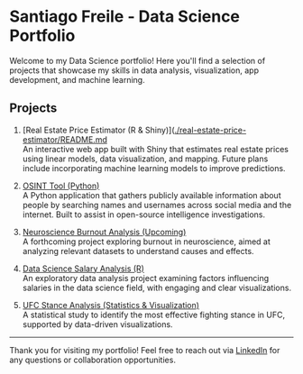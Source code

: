 # Santiago Freile - Data Science Portfolio

Welcome to my Data Science portfolio! Here you'll find a selection of projects that showcase my skills in data analysis, visualization, app development, and machine learning.

## Projects

1. [Real Estate Price Estimator (R & Shiny)]([./real-estate-price-estimator/README.md](https://santiagofreile.shinyapps.io/finalapp/)  
   An interactive web app built with Shiny that estimates real estate prices using linear models, data visualization, and mapping. Future plans include incorporating machine learning models to improve predictions.

2. [OSINT Tool (Python)](./osint-tool/README.md)  
   A Python application that gathers publicly available information about people by searching names and usernames across social media and the internet. Built to assist in open-source intelligence investigations.

3. [Neuroscience Burnout Analysis (Upcoming)](./neuroscience-burnout/README.md)  
   A forthcoming project exploring burnout in neuroscience, aimed at analyzing relevant datasets to understand causes and effects.

4. [Data Science Salary Analysis (R)](./data-science-salary-analysis/README.md)  
   An exploratory data analysis project examining factors influencing salaries in the data science field, with engaging and clear visualizations.

5. [UFC Stance Analysis (Statistics & Visualization)](./ufc-stance-analysis/README.md)  
   A statistical study to identify the most effective fighting stance in UFC, supported by data-driven visualizations.

---

Thank you for visiting my portfolio! Feel free to reach out via [LinkedIn](https://www.linkedin.com/in/santiagofreile/) for any questions or collaboration opportunities.

